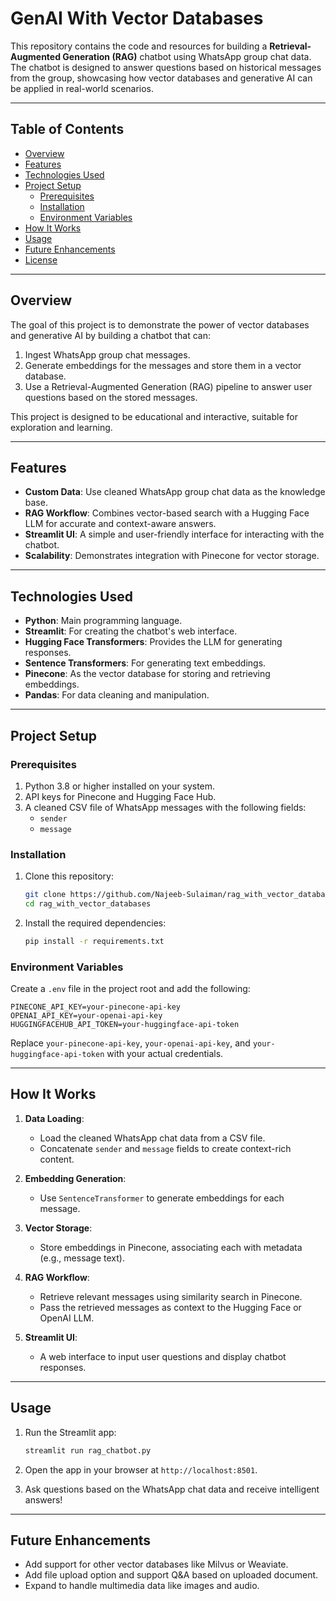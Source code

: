 # GenAI With Vector Databases

This repository contains the code and resources for building a **Retrieval-Augmented Generation (RAG)** chatbot using WhatsApp group chat data. The chatbot is designed to answer questions based on historical messages from the group, showcasing how vector databases and generative AI can be applied in real-world scenarios.

---

## Table of Contents
- [Overview](#overview)
- [Features](#features)
- [Technologies Used](#technologies-used)
- [Project Setup](#project-setup)
  - [Prerequisites](#prerequisites)
  - [Installation](#installation)
  - [Environment Variables](#environment-variables)
- [How It Works](#how-it-works)
- [Usage](#usage)
- [Future Enhancements](#future-enhancements)
- [License](#license)

---

## Overview
The goal of this project is to demonstrate the power of vector databases and generative AI by building a chatbot that can:
1. Ingest WhatsApp group chat messages.
2. Generate embeddings for the messages and store them in a vector database.
3. Use a Retrieval-Augmented Generation (RAG) pipeline to answer user questions based on the stored messages.

This project is designed to be educational and interactive, suitable for exploration and learning.

---

## Features
- **Custom Data**: Use cleaned WhatsApp group chat data as the knowledge base.
- **RAG Workflow**: Combines vector-based search with a Hugging Face LLM for accurate and context-aware answers.
- **Streamlit UI**: A simple and user-friendly interface for interacting with the chatbot.
- **Scalability**: Demonstrates integration with Pinecone for vector storage.

---

## Technologies Used
- **Python**: Main programming language.
- **Streamlit**: For creating the chatbot's web interface.
- **Hugging Face Transformers**: Provides the LLM for generating responses.
- **Sentence Transformers**: For generating text embeddings.
- **Pinecone**: As the vector database for storing and retrieving embeddings.
- **Pandas**: For data cleaning and manipulation.

---

## Project Setup

### Prerequisites
1. Python 3.8 or higher installed on your system.
2. API keys for Pinecone and Hugging Face Hub.
3. A cleaned CSV file of WhatsApp messages with the following fields:
   - `sender`
   - `message`

### Installation
1. Clone this repository:
   ```bash
   git clone https://github.com/Najeeb-Sulaiman/rag_with_vector_databases.git
   cd rag_with_vector_databases
   ```
2. Install the required dependencies:
   ```bash
   pip install -r requirements.txt
   ```

### Environment Variables
Create a `.env` file in the project root and add the following:
```
PINECONE_API_KEY=your-pinecone-api-key
OPENAI_API_KEY=your-openai-api-key
HUGGINGFACEHUB_API_TOKEN=your-huggingface-api-token
```
Replace `your-pinecone-api-key`, `your-openai-api-key`, and `your-huggingface-api-token` with your actual credentials.

---

## How It Works

1. **Data Loading**:
   - Load the cleaned WhatsApp chat data from a CSV file.
   - Concatenate `sender` and `message` fields to create context-rich content.

2. **Embedding Generation**:
   - Use `SentenceTransformer` to generate embeddings for each message.

3. **Vector Storage**:
   - Store embeddings in Pinecone, associating each with metadata (e.g., message text).

4. **RAG Workflow**:
   - Retrieve relevant messages using similarity search in Pinecone.
   - Pass the retrieved messages as context to the Hugging Face or OpenAI LLM.

5. **Streamlit UI**:
   - A web interface to input user questions and display chatbot responses.

---

## Usage

1. Run the Streamlit app:
   ```bash
   streamlit run rag_chatbot.py
   ```

2. Open the app in your browser at `http://localhost:8501`.

3. Ask questions based on the WhatsApp chat data and receive intelligent answers!

---

## Future Enhancements
- Add support for other vector databases like Milvus or Weaviate.
- Add file upload option and support Q&A based on uploaded document.
- Expand to handle multimedia data like images and audio.
